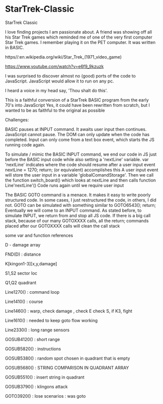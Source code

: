 # StarTrek-Classic
StarTrek Classic

I love finding projects I am passionate about.
A friend was showing off all his Star Trek games which reminded me of one of the very first computer Star Trek games.  I remember playing it on the PET computer. It was written in BASIC.

https//:en.wikipedia.org/wiki/Star_Trek_(1971_video_game)

https://www.youtube.com/watch?v=e6f9_9kzuzk

I was surprised to discover almost no (good) ports of the code to JavaScript. JavaScript would allow it to run on any pc.

I heard a voice in my head say, 'Thou shalt do this'.

This is a faithful conversion of a StarTrek BASIC program from the early 70's into JavaScript
Yes, it could have been rewritten from scratch, but I wanted to be as faithful to the original as possible

Challenges:

BASIC pauses at INPUT command. It awaits user input then continues.
JavaScript cannot pause.
The DOM can only update when the code has completed.
Input can only come from a text box event, which starts the JS running code again.

To simulate / mimic the BASIC INPUT command, we end our code in JS just before the BASIC input code while also setting a 'nextLine' variable. var 'nextLine' indicates where the code should resume after a user input event
nextLine = 1270; return; (or equivalent) accomplishes this
A user input event will store the user input in a variable 'globalComandStorage'. Then we call the function switch_board() which looks at nextLine and then calls function Line'nextLine'()
Code runs again until we require user input

The BASIC GOTO command is a menace. It makes it easy to write poorly structured code.
In some cases, I just restructured the code, in others, I did not.
GOTO can be simulated with something similar to GOTO6543(); return;
Eventually we will come to an INPUT command.
As stated before, to simulate INPUT, we return from and stop all JS code.
If there is a big call stack, because of our many GOTOXXXX calls,
all the return; commands placed after our GOTOXXXX calls will clean the call stack

some var and function references

D - damage array

FND(D) : distance

K[kingon1-3][x,y,damage]

S1,S2 sector loc

Q1,Q2 quadrant

Line1270() : command loop

Line1410() : course

Line1460() : warp, check damage , check E check S, if K3, fight

Line1610() : needed to keep goto flow working

Line2330() : long range sensors

GOSUB4120() : short range

GOSUB5820() : instructions

GOSUB5380() : random spot chosen in quadrant that is empty

GOSUB5680() : STRING COMPARISON IN QUADRANT ARRAY

GOSUB5510() : insert string in quadrant

GOSUB3790() : klingons attack

GOTO3920() : lose scenarios : was goto

